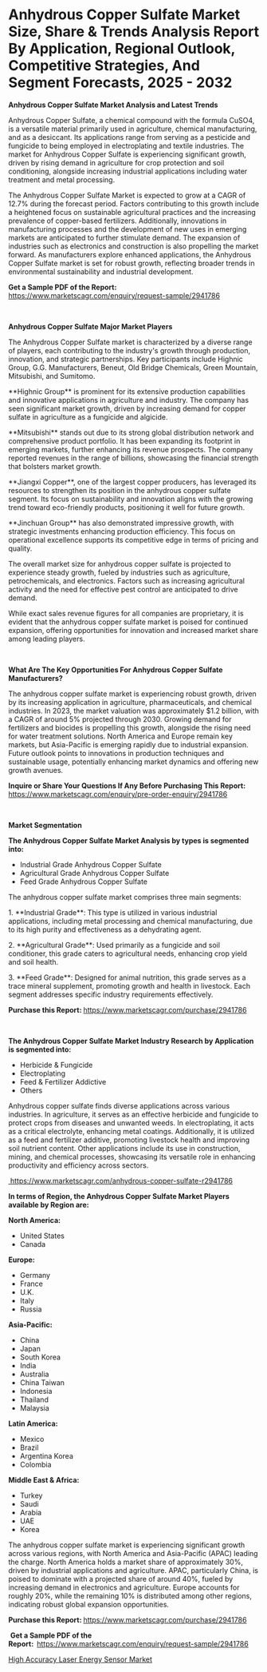 <p><h1>Anhydrous Copper Sulfate Market Size, Share & Trends Analysis Report By Application, Regional Outlook, Competitive Strategies, And Segment Forecasts, 2025 - 2032</h1></p><p><strong>Anhydrous Copper Sulfate Market Analysis and Latest Trends</strong></p>
<p><p>Anhydrous Copper Sulfate, a chemical compound with the formula CuSO4, is a versatile material primarily used in agriculture, chemical manufacturing, and as a desiccant. Its applications range from serving as a pesticide and fungicide to being employed in electroplating and textile industries. The market for Anhydrous Copper Sulfate is experiencing significant growth, driven by rising demand in agriculture for crop protection and soil conditioning, alongside increasing industrial applications including water treatment and metal processing.</p><p>The Anhydrous Copper Sulfate Market is expected to grow at a CAGR of 12.7% during the forecast period. Factors contributing to this growth include a heightened focus on sustainable agricultural practices and the increasing prevalence of copper-based fertilizers. Additionally, innovations in manufacturing processes and the development of new uses in emerging markets are anticipated to further stimulate demand. The expansion of industries such as electronics and construction is also propelling the market forward. As manufacturers explore enhanced applications, the Anhydrous Copper Sulfate market is set for robust growth, reflecting broader trends in environmental sustainability and industrial development.</p></p>
<p><strong>Get a Sample PDF of the Report:&nbsp;</strong> <a href="https://www.marketscagr.com/enquiry/request-sample/2941786?utm_campaign=2866&utm_medium=2&utm_source=Github&utm_content=ia&utm_term=15032025&utm_id=anhydrous-copper-sulfate">https://www.marketscagr.com/enquiry/request-sample/2941786</a></p>
<p>&nbsp;</p>
<p><strong>Anhydrous Copper Sulfate Major Market Players</strong></p>
<p><p>The Anhydrous Copper Sulfate market is characterized by a diverse range of players, each contributing to the industry's growth through production, innovation, and strategic partnerships. Key participants include Highnic Group, G.G. Manufacturers, Beneut, Old Bridge Chemicals, Green Mountain, Mitsubishi, and Sumitomo.</p><p>**Highnic Group** is prominent for its extensive production capabilities and innovative applications in agriculture and industry. The company has seen significant market growth, driven by increasing demand for copper sulfate in agriculture as a fungicide and algicide.</p><p>**Mitsubishi** stands out due to its strong global distribution network and comprehensive product portfolio. It has been expanding its footprint in emerging markets, further enhancing its revenue prospects. The company reported revenues in the range of billions, showcasing the financial strength that bolsters market growth.</p><p>**Jiangxi Copper**, one of the largest copper producers, has leveraged its resources to strengthen its position in the anhydrous copper sulfate segment. Its focus on sustainability and innovation aligns with the growing trend toward eco-friendly products, positioning it well for future growth.</p><p>**Jinchuan Group** has also demonstrated impressive growth, with strategic investments enhancing production efficiency. This focus on operational excellence supports its competitive edge in terms of pricing and quality.</p><p>The overall market size for anhydrous copper sulfate is projected to experience steady growth, fueled by industries such as agriculture, petrochemicals, and electronics. Factors such as increasing agricultural activity and the need for effective pest control are anticipated to drive demand.</p><p>While exact sales revenue figures for all companies are proprietary, it is evident that the anhydrous copper sulfate market is poised for continued expansion, offering opportunities for innovation and increased market share among leading players.</p></p>
<p>&nbsp;</p>
<p><strong>What Are The Key Opportunities For Anhydrous Copper Sulfate Manufacturers?</strong></p>
<p><p>The anhydrous copper sulfate market is experiencing robust growth, driven by its increasing application in agriculture, pharmaceuticals, and chemical industries. In 2023, the market valuation was approximately $1.2 billion, with a CAGR of around 5% projected through 2030. Growing demand for fertilizers and biocides is propelling this growth, alongside the rising need for water treatment solutions. North America and Europe remain key markets, but Asia-Pacific is emerging rapidly due to industrial expansion. Future outlook points to innovations in production techniques and sustainable usage, potentially enhancing market dynamics and offering new growth avenues.</p></p>
<p><strong>Inquire or Share Your Questions If Any Before Purchasing This Report:</strong> <a href="https://www.marketscagr.com/enquiry/pre-order-enquiry/2941786?utm_campaign=2866&utm_medium=2&utm_source=Github&utm_content=ia&utm_term=15032025&utm_id=anhydrous-copper-sulfate">https://www.marketscagr.com/enquiry/pre-order-enquiry/2941786</a></p>
<p>&nbsp;</p>
<p><strong>Market Segmentation</strong></p>
<p><strong>The Anhydrous Copper Sulfate Market Analysis by types is segmented into:</strong></p>
<p><ul><li>Industrial Grade Anhydrous Copper Sulfate</li><li>Agricultural Grade Anhydrous Copper Sulfate</li><li>Feed Grade Anhydrous Copper Sulfate</li></ul></p>
<p><p>The anhydrous copper sulfate market comprises three main segments: </p><p>1. **Industrial Grade**: This type is utilized in various industrial applications, including metal processing and chemical manufacturing, due to its high purity and effectiveness as a dehydrating agent.</p><p>2. **Agricultural Grade**: Used primarily as a fungicide and soil conditioner, this grade caters to agricultural needs, enhancing crop yield and soil health.</p><p>3. **Feed Grade**: Designed for animal nutrition, this grade serves as a trace mineral supplement, promoting growth and health in livestock. Each segment addresses specific industry requirements effectively.</p></p>
<p><strong>Purchase this Report:&nbsp;</strong><a href="https://www.marketscagr.com/purchase/2941786?utm_campaign=2866&utm_medium=2&utm_source=Github&utm_content=ia&utm_term=15032025&utm_id=anhydrous-copper-sulfate">https://www.marketscagr.com/purchase/2941786</a></p>
<p>&nbsp;</p>
<p><strong>The Anhydrous Copper Sulfate Market Industry Research by Application is segmented into:</strong></p>
<p><ul><li>Herbicide & Fungicide</li><li>Electroplating</li><li>Feed & Fertilizer Addictive</li><li>Others</li></ul></p>
<p><p>Anhydrous copper sulfate finds diverse applications across various industries. In agriculture, it serves as an effective herbicide and fungicide to protect crops from diseases and unwanted weeds. In electroplating, it acts as a critical electrolyte, enhancing metal coatings. Additionally, it is utilized as a feed and fertilizer additive, promoting livestock health and improving soil nutrient content. Other applications include its use in construction, mining, and chemical processes, showcasing its versatile role in enhancing productivity and efficiency across sectors.</p></p>
<p><a href="https://www.marketscagr.com/anhydrous-copper-sulfate-r2941786?utm_campaign=2866&utm_medium=2&utm_source=Github&utm_content=ia&utm_term=15032025&utm_id=anhydrous-copper-sulfate">&nbsp;https://www.marketscagr.com/anhydrous-copper-sulfate-r2941786</a></p>
<p><strong>In terms of Region, the Anhydrous Copper Sulfate Market Players available by Region are:</strong></p>
<p>
    <p> <strong> North America: </strong>
        <ul>
            <li>United States</li>
            <li>Canada</li>
        </ul>
        </p> 
    <p> <strong> Europe: </strong>
        <ul>
            <li>Germany</li>
            <li>France</li>
            <li>U.K.</li>
            <li>Italy</li>
            <li>Russia</li>
        </ul>
        </p> 
    <p> <strong> Asia-Pacific: </strong>
        <ul>
            <li>China</li>
            <li>Japan</li>
            <li>South Korea</li>
            <li>India</li>
            <li>Australia</li>
            <li>China Taiwan</li>
            <li>Indonesia</li>
            <li>Thailand</li>
            <li>Malaysia</li>
        </ul>
        </p> 
    <p> <strong> Latin America: </strong>
        <ul>
            <li>Mexico</li>
            <li>Brazil</li>
            <li>Argentina Korea</li>
            <li>Colombia</li>
        </ul>
        </p> 
    <p> <strong> Middle East & Africa: </strong>
        <ul>
            <li>Turkey</li>
            <li>Saudi</li>
            <li>Arabia</li>
            <li>UAE</li>
            <li>Korea</li>
        </ul>
    </p>
    </p>
<p><p>The anhydrous copper sulfate market is experiencing significant growth across various regions, with North America and Asia-Pacific (APAC) leading the charge. North America holds a market share of approximately 30%, driven by industrial applications and agriculture. APAC, particularly China, is poised to dominate with a projected share of around 40%, fueled by increasing demand in electronics and agriculture. Europe accounts for roughly 20%, while the remaining 10% is distributed among other regions, indicating robust global expansion opportunities.</p></p>
<p><strong>Purchase this Report: </strong><a href="https://www.marketscagr.com/purchase/2941786?utm_campaign=2866&utm_medium=2&utm_source=Github&utm_content=ia&utm_term=15032025&utm_id=anhydrous-copper-sulfate">https://www.marketscagr.com/purchase/2941786</a></p>
<p>&nbsp;<strong>Get a Sample PDF of the Report:&nbsp;&nbsp;</strong><a href="https://www.marketscagr.com/enquiry/request-sample/2941786?utm_campaign=2866&utm_medium=2&utm_source=Github&utm_content=ia&utm_term=15032025&utm_id=anhydrous-copper-sulfate">https://www.marketscagr.com/enquiry/request-sample/2941786</a></p>
<p><strong></strong></p>
<p><p><a href="https://github.com/djibenesha/Market-Research-Report-List-1/blob/main/high-accuracy-laser-energy-sensor-market.md?utm_campaign=2866&utm_medium=2&utm_source=Github&utm_content=ia&utm_term=15032025&utm_id=anhydrous-copper-sulfate">High Accuracy Laser Energy Sensor Market</a></p></p>
